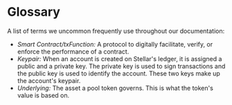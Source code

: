 # Glossary
A list of terms we uncommon frequently use throughout our documentation:  
- *Smart Contract/txFunction:* A protocol to digitally facilitate, verify, or enforce the performance of a contract.  
- *Keypair:* When an account is created on Stellar's ledger, it is assigned a public and a private key. The private key is used to sign transactions and the public key is used to identify the account. These two keys make up the account's keypair.
- *Underlying:* The asset a pool token governs. This is what the token's value is based on.
